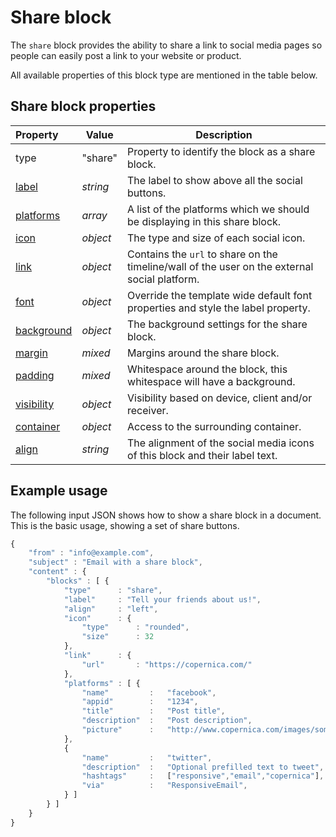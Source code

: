 # Share block

The `share` block provides the ability to share a link to social media pages so
people can easily post a link to your website or product.

All available properties of this block type are mentioned in the table below.

## Share block properties

| Property | Value | Description                                                                                                                                       |
|:---------|-------|---------------------------------------------------------------------------------------------------------------------------------------------------|
| type | "share" | Property to identify the block as a share block.                                                                                                    |
| [label](copernica-docs:ResponsiveEmail/json/property-label) | _string_ | The label to show above all the social buttons.                                             |
| [platforms](copernica-docs:ResponsiveEmail/json/property-share-platforms) | _array_ | A list of the platforms which we should be displaying in this share block.           |
| [icon](copernica-docs:ResponsiveEmail/json/property-icon) | _object_ | The type and size of each social icon.                       |
| [link](copernica-docs:ResponsiveEmail/json/property-link) | _object_ | Contains the `url` to share on the timeline/wall of the user on the external social platform.                                            |
| [font](copernica-docs:ResponsiveEmail/json/property-font) | _object_ | Override the template wide default font properties and style the label property.                      |                                              |
| [background](copernica-docs:ResponsiveEmail/json/property-background) | _object_ | The background settings for the share block.                                      |
| [margin](copernica-docs:ResponsiveEmail/json/property-margin) | _mixed_ | Margins around the share block.                                                            |
| [padding](copernica-docs:ResponsiveEmail/json/property-padding) | _mixed_ | Whitespace around the block, this whitespace will have a background.                      |
| [visibility](copernica-docs:ResponsiveEmail/json/property-visibility) | _object_ | Visibility based on device, client and/or receiver.                               |
| [container](copernica-docs:ResponsiveEmail/json/property-container) | _object_ | Access to the surrounding container.                                                 |
| [align](copernica-docs:ResponsiveEmail/json/property-align) | _string_ | The alignment of the social media icons of this block and their label text.                                               |

## Example usage

The following input JSON shows how to show a share block in a document. This is
the basic usage, showing a set of share buttons.

```javascript
{
    "from" : "info@example.com",
    "subject" : "Email with a share block",
    "content" : {
        "blocks" : [ {
            "type"      : "share",
            "label"     : "Tell your friends about us!",
            "align"     : "left",
            "icon"      : {
                "type"      : "rounded",
                "size"      : 32
            },
            "link"      : {
                "url"       : "https://copernica.com/"
            },
            "platforms" : [ {
                "name"         :   "facebook",
                "appid"        :   "1234",
                "title"        :   "Post title",
                "description"  :   "Post description",
                "picture"      :   "http://www.copernica.com/images/somecustomimage.png"
            },
            {
                "name"         :   "twitter",
                "description"  :   "Optional prefilled text to tweet",
                "hashtags"     :   ["responsive","email","copernica"],
                "via"          :   "ResponsiveEmail",
            } ]
        } ]
    }
}
```
